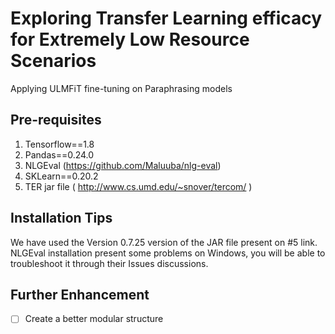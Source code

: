 # Exploring Transfer Learning efficacy for Extremely Low Resource Scenarios
Applying ULMFiT fine-tuning on Paraphrasing models

## Pre-requisites
1. Tensorflow==1.8
2. Pandas==0.24.0
3. NLGEval (https://github.com/Maluuba/nlg-eval)
4. SKLearn==0.20.2
5. TER jar file ( http://www.cs.umd.edu/~snover/tercom/ )

## Installation Tips
We have used the Version 0.7.25 version of the JAR file present on #5 link. NLGEval installation present some problems on Windows, you will be able to troubleshoot it through their Issues discussions.

## Further Enhancement
- [ ] Create a better modular structure

